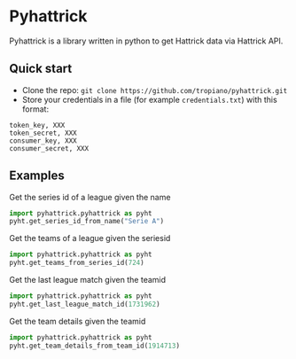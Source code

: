 # Pyhattrick
Pyhattrick is a library written in python to get Hattrick data via Hattrick API. 

## Quick start

- Clone the repo: `git clone https://github.com/tropiano/pyhattrick.git`
- Store your credentials in a file (for example `credentials.txt`) with this format: 

``` 
token_key, XXX
token_secret, XXX
consumer_key, XXX
consumer_secret, XXX
```

## Examples
Get the series id of a league given the name 
```python
import pyhattrick.pyhattrick as pyht
pyht.get_series_id_from_name("Serie A")
```

Get the teams of a league given the seriesid
```python
import pyhattrick.pyhattrick as pyht
pyht.get_teams_from_series_id(724)
```

Get the last league match given the teamid
```python
import pyhattrick.pyhattrick as pyht
pyht.get_last_league_match_id(1731962)
```

Get the team details given the teamid
```python
import pyhattrick.pyhattrick as pyht
pyht.get_team_details_from_team_id(1914713)
```